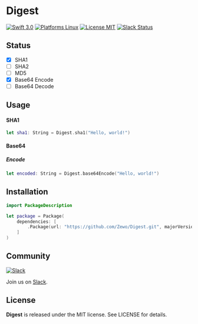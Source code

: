 Digest
========

[![Swift 3.0](https://img.shields.io/badge/Swift-3.0-orange.svg?style=flat)](https://developer.apple.com/swift/)
[![Platforms Linux](https://img.shields.io/badge/Platforms-Linux-lightgray.svg?style=flat)](https://developer.apple.com/swift/)
[![License MIT](https://img.shields.io/badge/License-MIT-blue.svg?style=flat)](https://tldrlegal.com/license/mit-license)
[![Slack Status](https://zewo-slackin.herokuapp.com/badge.svg)](http://slack.zewo.io)

## Status

- [x] SHA1
- [ ] SHA2
- [ ] MD5
- [x] Base64 Encode
- [ ] Base64 Decode

## Usage

#### SHA1

```swift
let sha1: String = Digest.sha1("Hello, world!")
```

#### Base64

##### Encode

```swift
let encoded: String = Digest.base64Encode("Hello, world!")
```

## Installation

```swift
import PackageDescription

let package = Package(
	dependencies: [
		.Package(url: "https://github.com/Zewo/Digest.git", majorVersion: 0, minor: 0)
	]
)

```

## Community

[![Slack](http://s13.postimg.org/ybwy92ktf/Slack.png)](http://slack.zewo.io)

Join us on [Slack](http://slack.zewo.io).

License
-------

**Digest** is released under the MIT license. See LICENSE for details.
